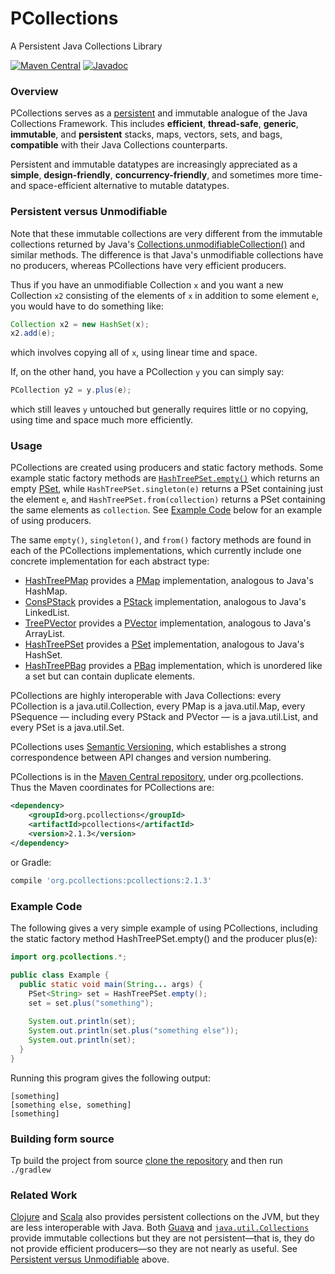 PCollections
============

A Persistent Java Collections Library

[![Maven Central](https://maven-badges.herokuapp.com/maven-central/org.pcollections/pcollections/badge.svg)](https://maven-badges.herokuapp.com/maven-central/org.pcollections/pcollections)
[![Javadoc](https://www.javadoc.io/badge/org.pcollections/pcollections.svg)](https://www.javadoc.io/doc/org.pcollections/pcollections)

### Overview

PCollections serves as a [persistent](https://en.wikipedia.org/wiki/Persistent_data_structure) and immutable analogue of the Java Collections Framework. This includes **efficient**, **thread-safe**, **generic**, **immutable**, and **persistent** stacks, maps, vectors, sets, and bags, **compatible** with their Java Collections counterparts.

Persistent and immutable datatypes are increasingly appreciated as a **simple**, **design-friendly**, **concurrency-friendly**, and sometimes more time- and space-efficient alternative to mutable datatypes.

### Persistent versus Unmodifiable

Note that these immutable collections are very different from the immutable collections returned by Java's [Collections.unmodifiableCollection()](https://docs.oracle.com/javase/8/docs/api/java/util/Collections.html#unmodifiableCollection-java.util.Collection-) and similar methods. The difference is that Java's unmodifiable collections have no producers, whereas PCollections have very efficient producers.

Thus if you have an unmodifiable Collection `x` and you want a new Collection `x2` consisting of the elements of `x` in addition to some element `e`, you would have to do something like:
```Java
Collection x2 = new HashSet(x);
x2.add(e);
```
which involves copying all of `x`, using linear time and space.

If, on the other hand, you have a PCollection `y` you can simply say:
```Java
PCollection y2 = y.plus(e);
```
which still leaves `y` untouched but generally requires little or no copying, using time and space much more efficiently.

### Usage

PCollections are created using producers and static factory methods. Some example static factory methods are [`HashTreePSet.empty()`](https://javadoc.io/page/org.pcollections/pcollections/latest/org/pcollections/HashTreePSet.html#empty()) which returns an empty [PSet](https://javadoc.io/page/org.pcollections/pcollections/latest/org/pcollections/PSet.html), while `HashTreePSet.singleton(e)` returns a PSet containing just the element `e`, and `HashTreePSet.from(collection)` returns a PSet containing the same elements as `collection`. See [Example Code](#example-code) below for an example of using producers.

The same `empty()`, `singleton()`, and `from()` factory methods are found in each of the PCollections implementations, which currently include one concrete implementation for each abstract type:
* [HashTreePMap](https://javadoc.io/page/org.pcollections/pcollections/latest/org/pcollections/HashTreePMap.html) provides a [PMap](https://javadoc.io/page/org.pcollections/pcollections/latest/org/pcollections/PMap.html) implementation, analogous to Java's HashMap.
* [ConsPStack](https://javadoc.io/page/org.pcollections/pcollections/latest/org/pcollections/ConsPStack.html) provides a [PStack](https://javadoc.io/page/org.pcollections/pcollections/latest/org/pcollections/PStack.html) implementation, analogous to Java's LinkedList.
* [TreePVector](https://javadoc.io/page/org.pcollections/pcollections/latest/org/pcollections/TreePVector.html) provides a [PVector](https://javadoc.io/page/org.pcollections/pcollections/latest/org/pcollections/PVector.html) implementation, analogous to Java's ArrayList.
* [HashTreePSet](https://javadoc.io/page/org.pcollections/pcollections/latest/org/pcollections/HashTreePSet.html) provides a [PSet](https://javadoc.io/page/org.pcollections/pcollections/latest/org/pcollections/PSet.html) implementation, analogous to Java's HashSet.
* [HashTreePBag](https://javadoc.io/page/org.pcollections/pcollections/latest/org/pcollections/HashTreePBag.html) provides a [PBag](https://javadoc.io/page/org.pcollections/pcollections/latest/org/pcollections/PBag.html) implementation, which is unordered like a set but can contain duplicate elements.

PCollections are highly interoperable with Java Collections: every PCollection is a java.util.Collection, every PMap is a java.util.Map, every PSequence — including every PStack and PVector — is a java.util.List, and every PSet is a java.util.Set.

PCollections uses [Semantic Versioning](https://semver.org/), which establishes a strong correspondence between API changes and version numbering.

PCollections is in the [Maven Central repository](https://search.maven.org/#search|ga|1|a:%22pcollections%22), under org.pcollections. Thus the Maven coordinates for PCollections are:

```xml
<dependency>
    <groupId>org.pcollections</groupId>
    <artifactId>pcollections</artifactId>
    <version>2.1.3</version>
</dependency>
```

or Gradle:
```groovy
compile 'org.pcollections:pcollections:2.1.3'
```

### Example Code

The following gives a very simple example of using PCollections, including the static factory method HashTreePSet.empty() and the producer plus(e):
```Java
import org.pcollections.*;

public class Example {
  public static void main(String... args) {
    PSet<String> set = HashTreePSet.empty();
    set = set.plus("something");
    
    System.out.println(set);
    System.out.println(set.plus("something else"));
    System.out.println(set);
  }
}
```
Running this program gives the following output:
```
[something]
[something else, something]
[something]
```

### Building form source
Tp build the project from source [clone the repository](https://github.com/pcollections/pcollections.git) and then run `./gradlew`

### Related Work

[Clojure](https://clojure.org/) and [Scala](https://www.scala-lang.org/) also provides persistent collections on the JVM, but they are less interoperable with Java. Both [Guava](https://github.com/google/guava) and [`java.util.Collections`](https://docs.oracle.com/javase/8/docs/api/java/util/Collections.html#unmodifiableCollection-java.util.Collection-) provide immutable collections but they are not persistent—that is, they do not provide efficient producers—so they are not nearly as useful. See [Persistent versus Unmodifiable](#persistent-versus-unmodifiable) above.
